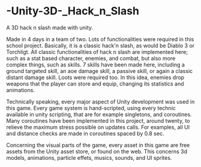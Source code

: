 # -Unity-3D-_Hack_n_Slash
A 3D hack n slash made with unity.

Made in 4 days in a team of two. Lots of functionalities were required in this school project. Basically, it is a classic hack'n slash, as would be Diablo 3 or Torchligt. All classic functionalities of hack n slash are implemented here; such as a stat based character, enemies, and combat, but also more complex things, such as skills. 7 skills have been made here, including a ground targeted skill, an aoe damage skill, a passive skill, or again a classic distant damage skill.
Loots were required too. In this idea, enemies drop weapons that the player can store and equip, changing its statistics and animations.

Technically speaking, every major aspect of Unity development was used in this game. Every game system is hand-scripted, using every technic available in unity scripting, that are for example singletons, and coroutines. Many coroutines have been implemented in this project, around twenty, to relieve the maximum stress possible on updates calls. For examples, all UI and distance checks are made in coroutines spaced by 0.8 sec.

Concerning the visual parts of the game, every asset in this game are free assets from the Unity asset store, or found on the web. This concerns 3d models, animations, particle effets, musics, sounds, and UI sprites.


